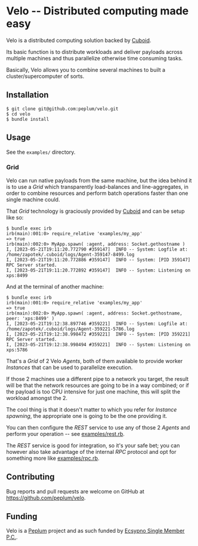 # Velo -- Distributed computing made easy

Velo is a distributed computing solution backed by [Cuboid](https://github.com/qadron/cuboid).

Its basic function is to distribute workloads and deliver payloads across multiple machines and thus parallelize 
otherwise time consuming tasks.

Basically, Velo allows you to combine several machines to built a cluster/supercomputer of sorts.

## Installation

    $ git clone git@github.com:peplum/velo.git
    $ cd velo
    $ bundle install

## Usage

See the `examples/` directory.

### Grid

Velo can run native payloads from the same machine, but the idea behind it is to use a _Grid_ which transparently 
load-balances and line-aggregates, in order to combine resources and perform batch operations faster than one single 
machine could.

That _Grid_ technology is graciously provided by [Cuboid](https://github.com/qadron/cuboid) and can be setup like so:

```
$ bundle exec irb
irb(main):001:0> require_relative 'examples/my_app'
=> true
irb(main):002:0> MyApp.spawn( :agent, address: Socket.gethostname )
I, [2023-05-21T19:11:20.772790 #359147]  INFO -- System: Logfile at: /home/zapotek/.cuboid/logs/Agent-359147-8499.log
I, [2023-05-21T19:11:20.772886 #359147]  INFO -- System: [PID 359147] RPC Server started.
I, [2023-05-21T19:11:20.772892 #359147]  INFO -- System: Listening on xps:8499
```

And at the terminal of another machine:

```
$ bundle exec irb
irb(main):001:0> require_relative 'examples/my_app'
=> true
irb(main):002:0> MyApp.spawn( :agent, address: Socket.gethostname, peer: 'xps:8499' )
I, [2023-05-21T19:12:38.897746 #359221]  INFO -- System: Logfile at: /home/zapotek/.cuboid/logs/Agent-359221-5786.log
I, [2023-05-21T19:12:38.998472 #359221]  INFO -- System: [PID 359221] RPC Server started.
I, [2023-05-21T19:12:38.998494 #359221]  INFO -- System: Listening on xps:5786
```

That's a _Grid_ of 2 Velo _Agents_, both of them available to provide worker _Instances_ that can be used to parallelize execution.

If those 2 machines use a different pipe to a network you target, the result will be that the network resources
are going to be in a way combined; or if the payload is too CPU intensive for just one machine, this will split the workload
amongst the 2.

The cool thing is that it doesn't matter to which you refer for _Instance_ _spawning_, the appropriate one is going to
be the one providing it.

You can then configure the _REST_ service to use any of those 2 _Agents_ and perform your operation -- 
see [examples/rest.rb](https://github.com/peplum/velo/blob/master/examples/rest.rb).

The _REST_ service is good for integration, so it's your safe bet; you can however also take advantage of the internal
_RPC_ protocol and opt for something more like [examples/rpc.rb](https://github.com/peplum/velo/blob/master/examples/rpc.rb).

## Contributing

Bug reports and pull requests are welcome on GitHub at https://github.com/peplum/velo.

## Funding

Velo is a [Peplum](https://github.com/peplum/) project and as such funded by [Ecsypno Single Member P.C.](https://ecsypno.com).
